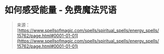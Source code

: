 <!--yml

category: 未分类

date: 2024-06-12 18:55:22

-->

# 如何感受能量 - 免费魔法咒语

> 来源：[https://www.spellsofmagic.com/spells/spiritual_spells/energy_spells/15762/page.html#0001-01-01](https://www.spellsofmagic.com/spells/spiritual_spells/energy_spells/15762/page.html#0001-01-01)
